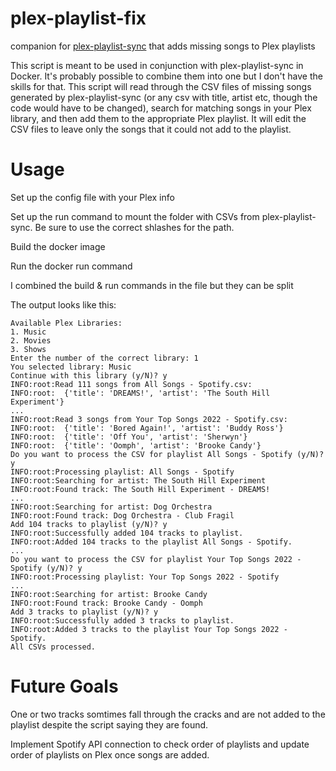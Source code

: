 # plex-playlist-fix
companion for [plex-playlist-sync](https://github.com/rnagabhyrava/plex-playlist-sync) that adds missing songs to Plex playlists

This script is meant to be used in conjunction with plex-playlist-sync in Docker. It's probably possible to combine them into one but I don't have the skills for that. This script will read through the CSV files of missing songs generated by plex-playlist-sync (or any csv with title, artist etc, though the code would have to be changed), search for matching songs in your Plex library, and then add them to the appropriate Plex playlist. It will edit the CSV files to leave only the songs that it could not add to the playlist.

# Usage

Set up the config file with your Plex info

Set up the run command to mount the folder with CSVs from plex-playlist-sync. Be sure to use the correct shlashes for the path.

Build the docker image

Run the docker run command

I combined the build & run commands in the file but they can be split


The output looks like this:

```
Available Plex Libraries:
1. Music
2. Movies
3. Shows
Enter the number of the correct library: 1
You selected library: Music
Continue with this library (y/N)? y
INFO:root:Read 111 songs from All Songs - Spotify.csv:
INFO:root:  {'title': 'DREAMS!', 'artist': 'The South Hill Experiment'}
...
INFO:root:Read 3 songs from Your Top Songs 2022 - Spotify.csv:
INFO:root:  {'title': 'Bored Again!', 'artist': 'Buddy Ross'}
INFO:root:  {'title': 'Off You', 'artist': 'Sherwyn'}
INFO:root:  {'title': 'Oomph', 'artist': 'Brooke Candy'}
Do you want to process the CSV for playlist All Songs - Spotify (y/N)? y
INFO:root:Processing playlist: All Songs - Spotify
INFO:root:Searching for artist: The South Hill Experiment
INFO:root:Found track: The South Hill Experiment - DREAMS!
...
INFO:root:Searching for artist: Dog Orchestra
INFO:root:Found track: Dog Orchestra - Club Fragil
Add 104 tracks to playlist (y/N)? y
INFO:root:Successfully added 104 tracks to playlist.
INFO:root:Added 104 tracks to the playlist All Songs - Spotify.
...
Do you want to process the CSV for playlist Your Top Songs 2022 - Spotify (y/N)? y
INFO:root:Processing playlist: Your Top Songs 2022 - Spotify
...
INFO:root:Searching for artist: Brooke Candy
INFO:root:Found track: Brooke Candy - Oomph
Add 3 tracks to playlist (y/N)? y
INFO:root:Successfully added 3 tracks to playlist.
INFO:root:Added 3 tracks to the playlist Your Top Songs 2022 - Spotify.
All CSVs processed.
```


# Future Goals

One or two tracks somtimes fall through the cracks and are not added to the playlist despite the script saying they are found. 

Implement Spotify API connection to check order of playlists and update order of playlists on Plex once songs are added.
